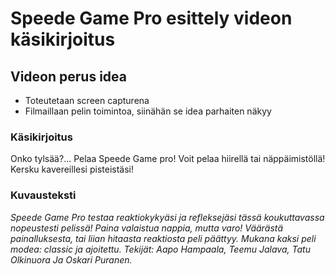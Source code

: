 # Speede Game Pro esittely videon käsikirjoitus
## Videon perus idea
 -  Toteutetaan screen capturena
 -  Filmaillaan pelin toimintoa, siinähän se idea parhaiten näkyy




### Käsikirjoitus

Onko tylsää?... Pelaa Speede Game pro! 
Voit pelaa hiirellä tai näppäimistöllä!
Kersku kavereillesi pisteistäsi!



### Kuvausteksti
_Speede Game Pro testaa reaktiokykyäsi ja refleksejäsi tässä koukuttavassa nopeustesti pelissä! Paina valaistua nappia, mutta varo! Väärästä painalluksesta, tai liian hitaasta reaktiosta peli päättyy. Mukana kaksi peli modea: classic ja ajoitettu. Tekijät: Aapo Hampaala, Teemu Jalava, Tatu Olkinuora Ja Oskari Puranen._
